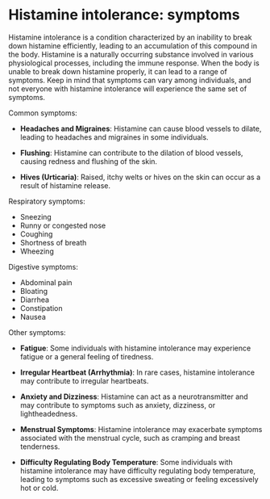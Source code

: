 # Histamine intolerance: symptoms

Histamine intolerance is a condition characterized by an inability to break down histamine efficiently, leading to an accumulation of this compound in the body. Histamine is a naturally occurring substance involved in various physiological processes, including the immune response. When the body is unable to break down histamine properly, it can lead to a range of symptoms. Keep in mind that symptoms can vary among individuals, and not everyone with histamine intolerance will experience the same set of symptoms. 

Common symptoms:

* **Headaches and Migraines**: Histamine can cause blood vessels to dilate, leading to headaches and migraines in some individuals.

* **Flushing**: Histamine can contribute to the dilation of blood vessels, causing redness and flushing of the skin.

* **Hives (Urticaria)**: Raised, itchy welts or hives on the skin can occur as a result of histamine release.

Respiratory symptoms:

* Sneezing
* Runny or congested nose
* Coughing
* Shortness of breath
* Wheezing

Digestive symptoms:

* Abdominal pain
* Bloating
* Diarrhea
* Constipation
* Nausea

Other symptoms:

* **Fatigue**: Some individuals with histamine intolerance may experience fatigue or a general feeling of tiredness.

* **Irregular Heartbeat (Arrhythmia)**: In rare cases, histamine intolerance may contribute to irregular heartbeats.

* **Anxiety and Dizziness**: Histamine can act as a neurotransmitter and may contribute to symptoms such as anxiety, dizziness, or lightheadedness.

* **Menstrual Symptoms**: Histamine intolerance may exacerbate symptoms associated with the menstrual cycle, such as cramping and breast tenderness.

* **Difficulty Regulating Body Temperature**: Some individuals with histamine intolerance may have difficulty regulating body temperature, leading to symptoms such as excessive sweating or feeling excessively hot or cold.
